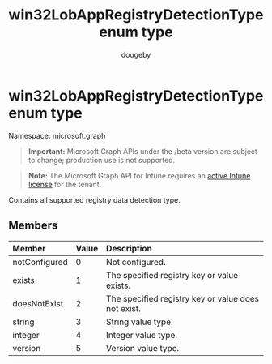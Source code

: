 ﻿---
title: "win32LobAppRegistryDetectionType enum type"
description: "Contains all supported registry data detection type."
author: "dougeby"
localization_priority: Normal
ms.prod: "intune"
doc_type: enumPageType
---

# win32LobAppRegistryDetectionType enum type

Namespace: microsoft.graph

> **Important:** Microsoft Graph APIs under the /beta version are subject to change; production use is not supported.

> **Note:** The Microsoft Graph API for Intune requires an [active Intune license](https://go.microsoft.com/fwlink/?linkid=839381) for the tenant.

Contains all supported registry data detection type.

## Members

| Member        | Value | Description                                         |
| :------------ | :---- | :-------------------------------------------------- |
| notConfigured | 0     | Not configured.                                     |
| exists        | 1     | The specified registry key or value exists.         |
| doesNotExist  | 2     | The specified registry key or value does not exist. |
| string        | 3     | String value type.                                  |
| integer       | 4     | Integer value type.                                 |
| version       | 5     | Version value type.                                 |
